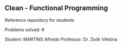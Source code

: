 Clean - Functional Programming
----
Reference repository for students

Problems solved: #

Student: MARTINS Alfredo
Professor: Dr. Zsók Viktória